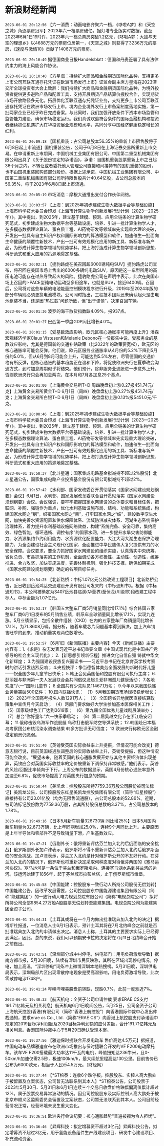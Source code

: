 # 新浪财经新闻
`2023-06-01 20:12:56` 【六一消费：动画电影齐聚六一档，《哆啦A梦》和《天空之城》角逐票房冠军】2023年六一档票房破亿。据灯塔专业版实时数据，截至2023年6月1日19时许，2023年六一档总票房突破1.2亿元，《哆啦A梦：大雄与天空的理想乡》以4688万元的票房位居第一，《天空之城》则获得了3236万元的票房，《速度与激情10》贡献了1406万元的票房。

`2023-06-01 20:10:49` 据德国商业日报Handelsblatt：德国和丹麦签署了具有法律约束力的海上风能合作协议。

`2023-06-01 20:10:40` 【方星海：持续扩大商品和金融期货国际化品种，支持更多上市公司互联互通存托凭证在欧洲市场发行上市】证监会副主席方星海在2023深交所全球投资者大会上致辞：我们持续扩大商品和金融期货国际化品种，为境外投资者提供更多避险产品和配置工具，支持开展期货产品结算价授权合作，实现期货市场开放路径多元化。拓展优化互联互通存托凭证业务，支持更多上市公司互联互通存托凭证在欧洲市场发行上市。境内企业境外发行上市备案制度落地实施，第一批两家企业已经于昨日完成备案。与此同时，我们加强开放条件下资本市场监管和监管能力建设，确保市场稳定运行。我们真诚欢迎符合条件的国际金融机构和投资者继续抓住机遇扩大在华投资展业规模和水平，共同分享中国经济健康稳定增长的红利。

`2023-06-01 20:09:18` 【国机重装：占公司总股本56.35%的重新上市限售股将于6月8日起上市流通】国机重装公告，公司于6月8日在上海证券交易所重新上市交易。在申请重新上市期间，中国机械工业集团有限公司、中国第二重型机械集团有限公司出具了《关于股份锁定的承诺函》，承诺：自国机重装股票重新上市之日起36个月之内，不转让或者委托他人管理公司直接和间接持有的国机重装的股份，也不由国机重装回购该部分股份。根据上述承诺，中国机械工业集团有限公司、中国第二重型机械集团有限公司所持限售股共计40.64亿股，占公司总股本的56.35%，将于2023年6月8日起上市流通。

`2023-06-01 20:05:19` 市场消息：摩根大通推出支付合作伙伴网络。

`2023-06-01 20:03:57` 【上海：到2025年初步建成生物大数据平台等基础设施】上海市科学技术委员会印发《上海市计算生物学创新发展行动计划（2023—2025年）》。其中提出，到2025年，建立基于建模、预测、应用全链条的计算生物学研究范式，初步建成生物大数据平台等基础设施，培养、引进一批计算生物学人才，在多模态数据理论算法、蛋白质工程、AI药物研发等领域率先实现重大理论突破，开发出一批具有自主知识产权和国际影响力的算法模型和软件，加速催生一批面向生命健康的颠覆性新技术，产出一批可有效规模化应用的新工具、新标准与新产品，为形成计算生物学领域的优势学科，把上海打造成计算生物学领域创新思想、科研范式和重大应用的策源地奠定基础。

`2023-06-01 20:02:11` 【捷豹路虎在美召回超6000辆纯电SUV】捷豹路虎公司宣布，将召回在美国市场上售出的6000多辆纯电动SUV，原因是这一车型所用的高压电池可能存在过热导致起火的风险。捷豹路虎公司在声明中表示，此次在美国市场上召回的I-PACE型纯电动运动型多用途车，也就是SUV，接近6400辆。召回后，公司将对这些车辆的电池能量控制模块程序进行升级，2019年至2024年版的部分车辆则必须更换电池模块。公司同时指出，工程技术团队还未确认起火是由电池组装不当，还是因“热过载”问题所致，但“出于谨慎”，决定召回车辆。

`2023-06-01 20:01:36` 波罗的海干散货指数跌4.09%，报937点。

`2023-06-01 20:01:27` 巴西第一季度GDP同比增长4.0%。

`2023-06-01 20:01:15` 【受基数效应影响，欧元区核心通胀率可能再度上升】潘森宏观经济学家Claus Vistesen和Melanie Debono在一份报告中说，受服务业的基数效应影响，尤其是德国新的交通补贴政策（比2022年的政策要宽松），欧元区的核心通胀率可能会反弹。他们说，欧元区服务业通胀率从4月份的5.2%下降到5月份的5.0%，但从6月到8月可能会上升，可能达到5.5%左右。尽管德国的交通价格有所反弹，但核心通胀的基本趋势正在温和下降，将促使欧洲央行在夏季改变沟通方式，到时加息周期似乎将结束。他们预计，除非服务业通胀进一步意外上升，否则欧洲央行只会再加息两次，在本月和7月各加息25个基点。

`2023-06-01 20:01:00` 【上海黄金交易所T+D 周四晚盘初上涨0.27报451.74元/克】上海黄金交易所黄金T+D 6月1日（周四）晚盘盘初上涨0.27%报451.74元/克；上海黄金交易所白银T+D 6月1日（周四）晚盘盘初上涨0.13%报5451.0元/千克。

`2023-06-01 20:00:46` 【上海：到2025年初步建成生物大数据平台等基础设施】上海市科学技术委员会印发《上海市计算生物学创新发展行动计划（2023—2025年）》。其中提出，到2025年，建立基于建模、预测、应用全链条的计算生物学研究范式，初步建成生物大数据平台等基础设施，培养、引进一批计算生物学人才，在多模态数据理论算法、蛋白质工程、AI药物研发等领域率先实现重大理论突破，开发出一批具有自主知识产权和国际影响力的算法模型和软件，加速催生一批面向生命健康的颠覆性新技术，产出一批可有效规模化应用的新工具、新标准与新产品，为形成计算生物学领域的优势学科，把上海打造成计算生物学领域创新思想、科研范式和重大应用的策源地奠定基础。

`2023-06-01 19:58:37` 【北斗星通：国家集成电路基金拟减持不超过2%股份】北斗星通公告，国家集成电路产业投资基金股份有限公司拟减持不超过2%。

`2023-06-01 19:57:42` 【水利部、国家发改委召开贯彻落实《国家水网建设规划纲要》会议】6月1日，水利部、国家发展改革委联合召开贯彻落实《国家水网建设规划纲要》会议。会议强调，要牢牢把握国家水网建设的总体要求和目标任务，把联网、补网、强链作为重点，优化水利基础设施布局、结构、功能和系统集成，构建国家水网之“纲”，织密国家水网之“目”，打牢国家水网之“结”，建设数字孪生水网，加快完善水资源配置和供水保障体系、流域防洪减灾体系、河湖生态系统保护治理体系，着力提升水利基础设施网络效益，构建“系统完备、安全可靠，集约高效、绿色智能，循环通畅、调控有序”的国家水网，进一步提升水旱灾害防御能力、水资源集约节约利用能力、水资源优化配置能力、大江大河大湖生态保护治理能力，为全面建设社会主义现代化国家、全面推进中华民族伟大复兴提供有力的水安全保障。会议要求，要全力抓好国家水网建设的组织实施，认真落实中央统筹、省负总责、市县抓落实的工作机制，全面调动各方积极性、主动性、创造性，统筹推进、合力攻坚，加快实施进度，完善体制机制，强化科技支撑，确保如期完成《国家水网建设规划纲要》确定的各项目标任务。

`2023-06-01 19:54:25` 【北新路桥：中标1.07亿元公路改建工程项目】北新路桥公告，近日收到岳池鸿达交通建设开发有限公司发来的《中标通知书》。根据《中标通知书》，本公司被确定为S407岳池县临溪(华蓥界)至伏龙(川渝界)段改建工程中标人。中标金额为1.07亿元。

`2023-06-01 19:53:17` 【韩国五大整车厂商5月销量同比增17.1%】综合韩国五家整车厂商6月1日发布的5月销售业绩，韩系车全球销量同比增长17.1%，实现九连涨。5月业绩显示，包括全散件组装（CKD）在内的五家整车厂商销量同比增长17.1%，为71.8608万辆。据分析，随着车载芯片问题基本得到解决，加上汽车销售旺季的到来，推动销量实现两位数增长。

`2023-06-01 19:52:57` 【6月1日《新闻联播》主要内容】今天《新闻联播》主要内容有：1.《求是》杂志发表习近平总书记重要文章《中国式现代化是中国共产党领导的社会主义现代化》； 2.【新思想引领新征程】推进文化自信自强 铸就中华文化新辉煌； 3.为强国建设民族复兴而读书——习近平总书记在北京育英学校考察时的讲话引发热烈反响； 4.央视快评：争当德智体美劳全面发展的新时代好儿童——祝全国少年儿童节日快乐； 5.韩正会见英国怡和控股有限公司执行主席； 6.彭丽媛与非洲第一夫人发展联合会共同倡议发起关爱非洲孤儿健康活动； 7.各地欢度“六一”国际儿童节； 8.全国共有少先队员11467.1万名； 9.今年以来我国快递业务量突破500亿件； 10.国内联播快讯： （1）5月我国期货市场规模稳步增长； （2）2023年全国高考报名人数1291万人； （3）全国跨省异地就医直接结算政策集中宣传月今天启动； （4）两部门要求做好大学生参加基本医保相关工作； （5）国家级绿色工厂达到3616家； （6）第九届全国优秀儿童戏剧展演举办； （7）总台“你好童年”六一快乐季启动； （8）第二届吴越文化节在浙江临安闭幕； 11.俄称击毁乌海军作战舰艇 乌称打击俄军防空导弹系统； 12.韩国赴日本福岛考察团公布核污染水调查结果 韩多方批评无可信度； 13.欧洲央行称欧元区金融稳定前景仍脆弱。

`2023-06-01 19:51:40` 【英镑受英国实际收益率上升提振，但情况可能会改变】德意志银行说，目前英国经通胀调整后的实际收益率上升，英镑受提振，但这种情况可能会改变。“展望未来，随着英国的核心通胀发展开始与其他主要经济体出现差异，英镑应会对英国实际收益率的定价被重新下调保持非常敏感。”他们表示，英镑的风险/回报比率倾向于下行。上周公布的数据显示，英国4月份核心通胀率意外加速至6.8%，促使市场提高了对英国央行加息的预期。

`2023-06-01 19:50:44` 【美凯龙：控股股东所持7759.36万股公司股份被司法标记】美凯龙公告，公司控股股东红星美凯龙控股集团有限公司（简称“红星控股”）直接持有公司23.01亿股（均为无限售流通股），占公司总股本的52.86%。近期，被司法标记股份数为7759.36万股，占其所持股份总数的3.37%，占公司总股本的1.78%。

`2023-06-01 19:49:16` 【日本5月新车销量326730辆 同比增25%】日本5月国内新车销量为32.673万辆，比上年同期增加25.0%，连续9个月同比上升。主要原因是上年半导体和零部件不足导致销量下滑，产生基数效应。

`2023-06-01 19:47:21` 【俄副外长：俄将重新评估芬兰加入北约后俄面临的安全挑战】俄罗斯副外长加卢津表示，俄罗斯将不得不重新评估芬兰加入北约后俄罗斯面临的安全挑战。加卢津表示，芬兰加入北约是针对俄罗斯公开的不友好行动。在芬兰加入北约的情况下，俄罗斯也将重新决定采取何种态度对待俄芬两国的《塞马运河协议》。塞马运河是一条位于芬兰和俄罗斯境内、连接塞马湖水系到芬兰湾的运河。该运河始建于1856年，起于芬兰城市拉彭兰塔，止于俄罗斯城市维堡。

`2023-06-01 19:45:58` 【中国能建：控股股东一致行动人所持公司股份无偿划转】中国能建公告，因改革发展需要，公司控股股东中国能源建设集团有限公司（简称“能建集团”）的一致行动人电力规划总院有限公司（简称“电规总院公司”）拟将所持公司全部9854.27万股A股股票无偿划转至能建集团。电规总院公司为能建集团全资子公司。

`2023-06-01 19:44:31` 【土耳其或将在一个月内做出批准瑞典加入北约的决定】据塔斯社报道，一位消息人士6月1日表示，预计土耳其将在7月北约峰会之前就是否批准瑞典加入北约的申请做出决定。消息人士称，土耳其的主要要求实际上已经得到满足，因此，总的来说，我们可以预期安卡拉的决定将在7月11日北约峰会开始之前做出。

`2023-06-01 19:43:51` 【深圳部分城中村停电，供电部门：用电负荷激增导致】据南方都市报，5月30日晚，陆续有深圳市民反映称，其所在区域出现停电情况。停电，加上高温，“深圳停电”词条冲上微博深圳本地热搜榜。5月31日晚，深圳供电局表示，深圳局部片区出现零散停电现象是受高温影响，用电负荷激增导致，此次零散停电涉1748户。

`2023-06-01 19:41:24` 哔哩哔哩美股盘前转跌，现跌0.7%，此前一度涨近7%。

`2023-06-01 19:40:33` 【航天机电：全资子公司申请仲裁 要求ERAE CS支付191.71亿韩元及相关利息】航天机电6月1日晚间公告，5月25日，公司全资子公司上海航天控股(香港)有限公司（简称“香港上航控股”）向香港国际仲裁中心发出仲裁通知，要求erae cs Co., Ltd.（简称“ERAE CS”）向香港上航控股支付承诺函中规定的2019目标净利润额及2020目标净利润额的应付差额，合计191.71亿韩元及相关利息。香港国际仲裁中心于5月29日确认受理本案。

`2023-06-01 19:37:56` 【雅迪保时捷联合开发电动车 售价高达4.5万元】据报道，中国电动车品牌雅迪宣布在欧洲市场推出与保时捷联合开发的VF F200电动摩托车。该车VF F200搭载最大功率达11千瓦的电机，峰值扭矩达236牛米，且0-50km/h加速仅需2.5秒，极速100km/h，最大续航里程高达130公里。目前售价已公布为6000欧元，相当于人民币4.5万元。（财经网）

`2023-06-01 19:37:44` 【*ST榕泰：连收6个跌停板，控股股东、实控人高大鹏处于被留置及立案状态，公司暂无法联系到其本人】*ST榕泰公告，公司股票于2023年5月30日、5月31日和6月1日连续三个交易日收盘价格跌幅偏离值累计超过12%，属于股票交易异常波动的情况。因公司控股股东及实际控制人高大鹏处于被北京市顺义区监察委员会留置及立案状态，公司暂无法联系到其本人。公司目前经营情况正常，经营环境未发生重大变化。

`2023-06-01 19:36:51` 欧洲央行会议纪要：核心通胀趋势“普遍被视为令人担忧”。

`2023-06-01 19:36:46` 【昇辉科技：拟定增募资不超过3亿元】昇辉科技公告，拟定增募资不超过3亿元，用于氢能设备组件生产线建设项目、研发中心建设项目、补充流动资金。

